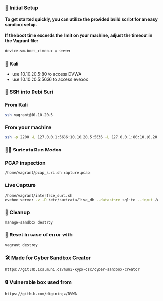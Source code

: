 ### 🚀 Initial Setup
#### To get started quickly, you can utilize the provided build script for an easy sandbox setup.
#### If the boot time exceeds the limit on your machine, adjust the timeout in the Vagrant file:
```bash
device.vm.boot_timeout = 99999
```

### 🐉 Kali  
- use 10.10.20.5:80 to access DVWA
- use 10.10.20.5:5636 to access evebox

### 🔑 SSH into Debi Suri
### From Kali
```bash
ssh vagrant@10.10.20.5 
```

### From your machine
```bash
ssh -p 2200 -L 127.0.0.1:5636:10.10.20.5:5636 -L 127.0.0.1:80:10.10.20.5:80 -o UserKnownHostsFile=/dev/null -o StrictHostKeyChecking=no -o LogLevel=ERROR -o IdentitiesOnly=yes -i ~/.vagrant.d/insecure_private_key vagrant@127.0.0.1
```

### 🏃‍♂️ Suricata Run Modes
### PCAP inspection
```bash
/home/vagrant/pcap_suri.sh capture.pcap
```

### Live Capture
```bash
/home/vagrant/interface_suri.sh
evebox server -v -D /etc/suricata/live_db --datastore sqlite --input /etc/suricata/log/eve.json --host 10.10.20.5
```

### 🧹 Cleanup
```bash
manage-sandbox destroy
```

### 🐛 Reset in case of error with 
```bash
vagrant destroy
```

### 🛠️ Made for Cyber Sandbox Creator
```
https://gitlab.ics.muni.cz/muni-kypo-csc/cyber-sandbox-creator
```

### 🔒 Vulnerable box used from
```
https://github.com/digininja/DVWA
```
